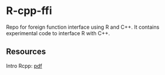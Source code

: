 # R-cpp-ffi
Repo for foreign function interface using R and C++. It contains experimental code to interface R with C++.

## Resources

Intro Rcpp: [pdf](https://cran.r-project.org/package=Rcpp/vignettes/Rcpp-introduction.pdf)
